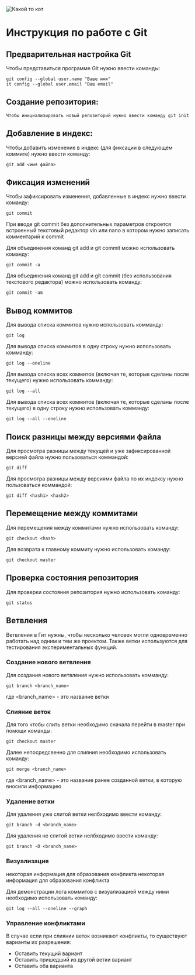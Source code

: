![Какой то кот](cat.jpeg)
# **Инструкция по работе с Git**

## Предварительная настройка Git

Чтобы представиться программе Git нужно ввести команды:

    git config --global user.name "Ваше имя"
    it config --global user.email "Ваш email"

## Создание репозитория:

    Чтобы инициализировать новый репозиторий нужно ввести команду git init
## Добавление в индекс:
Чтобы добавить изменение в индекс (для фиксации в следующем коммите) нужно ввести команду:

    git add <имя файла>
## Фиксация изменений
Чтобы зафиксировать изменения, добавленные в индекс нужно ввести команду:

    git commit
При вводе git commit без дополнительных параметров откроется встроенный текстовый редактор vin или nano в котором нужно записать комментарий к commit

Для объединения команд git add и git commit можно использовать команду:

    git commit -a

Для объединения команд git add и git commit (без использования текстового редактора) можно использовать команду:

    git commit -am

## Вывод коммитов
Для вывода списка коммитов нужно использовать комманду:
    
    git log

Для вывода списка коммитов в одну строку нужно использовать комманду:
    
    git log --oneline

Для вывода списка всех коммитов (включая те, которые сделаны после текущего) нужно использовать комманду:
    
    git log --all

Для вывода списка всех коммитов (включая те, которые сделаны после текущего) в одну строку нужно использовать комманду:
    
    git log --all --oneline 

## Поиск разницы между версиями файла
Для просмотра разницы между текущей и уже зафиксированной версией файла нужно пользоваться коммандой:

    git diff

Для просмотра разницы между версиями файла по их индексу нужно пользоваться коммандой:

    git diff <hash1> <hash2>
## Перемещение между коммитами
Для перемещения между коммитами нужно использовать команду:
    
    git checkout <hash>

Для возврата к главному коммиту нужно использовать команду:
    
    git checkout master

## Проверка состояния репозитория
Для проверки состояния репозитория нужно использовать команду:

    git status   

## Ветвления
Ветвления в Гит нужны, чтобы несколько человек могли одновременно работать над одним и тем же проектом. Также ветки используются для тестирования экспериментальных функций.   

### Создание нового ветвления 
Для создания нового ветвления нужно использовать комманду:

    git branch <branch_name>
где <branch_name> - это название ветки

### Слияние веток

Для того чтобы слить ветки необходимо сначала перейти в master при помощи команды:

    git checkout master

Далее непосредсвенно для слияния необходимо использовать команду:

    git merge <branch_name>
где <branch_name> - это название ранее созданной ветки, в которую вносили информацию 

### Удаление ветки

Для удаления уже слитой ветки нелбходимо ввести команду:

    git branch -d <branch_name>

Для удаления не слитой ветки нелбходимо ввести команду:

    git branch -D <branch_name>

### Визуализация 

некоторая информация для образования конфликта
некоторая информация для образования конфликта
 
Для демонстрации лога коммитов с визуализацией между ними необходимо использовать команду:

    git log --all --oneline --graph

### Управление конфликтами

В случае если при слиянии веток возникают конфликты, то существуют варианты их разрешения:

* Оставить текущий вариант
* Оставить пришедший из другой ветки вариант
* Оставить оба варианта